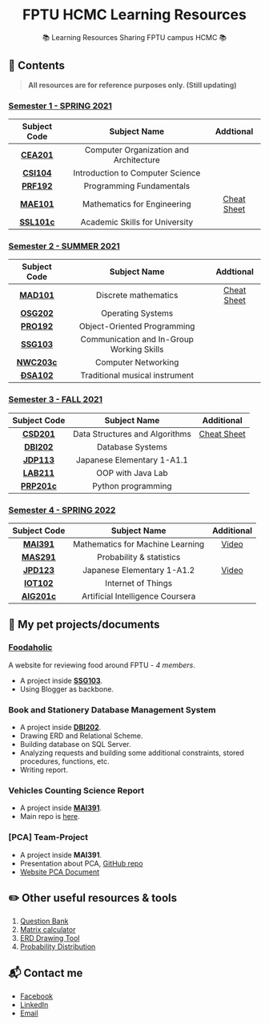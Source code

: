 <h1 align="center">FPTU HCMC Learning Resources</h1>
<p align="center">📚 Learning Resources Sharing FPTU campus HCMC 📚</p>

## 📖 Contents
> **All resources are for reference purposes only. (Still updating)**

### [Semester 1 - SPRING 2021](/2021_Semester_1_Spring2021)
|Subject Code|Subject Name|Addtional|
|:--:|:--:|:--:|
|[**CEA201**](/2021_Semester_1_Spring2021/CEA201_AnNDH)|Computer Organization and Architecture|
|[**CSI104**](/2021_Semester_1_Spring2021/CSI104_SenB)|Introduction to Computer Science|
|[**PRF192**](/2021_Semester_1_Spring2021/MAE101_VinhDP)|Programming Fundamentals|
|[**MAE101**](/2021_Semester_1_Spring2021/PRF192_VanTTN)|Mathematics for Engineering|[Cheat Sheet](https://excessive-unicorn-3b5.notion.site/Review-Mathematics-a45d2651f9824baeabf5a9cc204cfe2f)|
|[**SSL101c**](/2021_Semester_1_Spring2021/SSL101c_LanLN7_Coursera)|Academic Skills for University|

### [Semester 2 - SUMMER 2021](/2021_Semester_2_Summer2021)
|Subject Code|Subject Name|Addtional|
|:--:|:--:|:--:|
|[**MAD101**](/2021_Semester_2_Summer2021/MAD101_VinhDP)|Discrete mathematics|[Cheat Sheet](https://excessive-unicorn-3b5.notion.site/MAD-Cheat-Sheet-26f953a449c94a76bea928a04dba938b)|
|[**OSG202**](/2021_Semester_2_Summer2021/OSG202_TruongLV)|Operating Systems|
|[**PRO192**](/2021_Semester_2_Summer2021/PRO192_NguyenTT)|Object-Oriented Programming|
|[**SSG103**](/2021_Semester_2_Summer2021/SSG103_DuyMA)|Communication and In-Group Working Skills|
|[**NWC203c**](/2021_Semester_2_Summer2021/NWC203c_DinhMH_Coursera)|Computer Networking|
|[**ĐSA102**](/2021_Semester_2_Summer2021/ĐSA102_NamHM2)|Traditional musical instrument|

### [Semester 3 - FALL 2021](/2021_Semester_3_Fall2021)
|Subject Code|Subject Name|Additional|
|:--:|:--:|:--:|
|[**CSD201**](2021_Semester_3_Fall2021/CSD201_PhongVT12)|Data Structures and Algorithms|[Cheat Sheet](https://excessive-unicorn-3b5.notion.site/CSD201-Cheat-Sheet-160f2d04ba3e47f3bdce1233a2214ecc)|
|[**DBI202**](2021_Semester_3_Fall2021/DBI202_TrungNQ46)|Database Systems|
|[**JDP113**](2021_Semester_3_Fall2021/JDP113_TrinhVLB)|Japanese Elementary 1-A1.1|
|[**LAB211**](2021_Semester_3_Fall2021/LAB211_NgocTTM4)|OOP with Java Lab|
|[**PRP201c**](2021_Semester_3_Fall2021/PRP201c_DinhMH)|Python programming|

### [Semester 4 - SPRING 2022](/2022_Semester_4_Spring2022)
|Subject Code|Subject Name|Additional|
|:--:|:--:|:--:|
|[**MAI391**](2022_Semester_4_Spring2022/MAI391_HuynhTT)|Mathematics for Machine Learning|[Video](https://www.youtube.com/playlist?list=PL9gxqL8h2eMoA0vPPkSMDse6LWDCd3eDt)|
|[**MAS291**](2022_Semester_4_Spring2022/MAS291_TienNV55)|Probability & statistics|
|[**JPD123**](2022_Semester_4_Spring2022/JPD123_KieuTA)|Japanese Elementary 1-A1.2|[Video](https://www.youtube.com/playlist?list=PL9gxqL8h2eMp0BsjniAPUE3F23MONAG8d)|
|[**IOT102**]()|Internet of Things|
|[**AIG201c**]()|Artificial Intelligence Coursera|

## 🦉 My pet projects/documents
### [**Foodaholic**](http://foodaholic-review.blogspot.com/)
A website for reviewing food around FPTU - *4 members*.

- A project inside [**SSG103**](/2021_Semester_2_Summer2021/SSG103_DuyMA).
- Using Blogger as backbone.

### **Book and Stationery Database Management System**
- A project inside [**DBI202**](./2021_Semester_3_Fall2021/DBI202_TrungNQ46/Project%20Assigment).
- Drawing ERD and Relational Scheme.
- Building database on SQL Server.
- Analyzing requests and building some additional constraints, stored procedures, functions, etc.
- Writing report.

### **Vehicles Counting Science Report**
- A project inside [**MAI391**](./2022_Semester_4_Spring2022/MAI391_HuynhTT/BÀI%20BÁO%20KHOA%20HỌC).
- Main repo is [here](https://github.com/duongttr/vehicles-counting-yolov4-deepsort).

### **[PCA] Team-Project**
- A project inside **MAI391**.
- Presentation about PCA, [GitHub repo](https://github.com/AIGangz/MAI391_Project)
- [Website PCA Document](https://share.streamlit.io/duongttr/mai391_project/main/app.py)

## ✏️ Other useful resources & tools
1. [Question Bank](https://quizlet.com/class/14745166/)
2. [Matrix calculator](http://matrixcalc.org/)
3. [ERD Drawing Tool](https://erdplus.com/)
4. [Probability Distribution](https://homepage.divms.uiowa.edu/~mbognar/)

## 📬 Contact me
- [Facebook](https://www.facebook.com/duonggg.ne/)
- [LinkedIn](https://www.linkedin.com/in/duonggg/)
- [Email](mailto:duong.jt.19@gmail.com)

